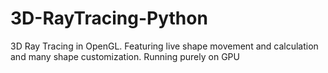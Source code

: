 # 3D-RayTracing-Python
3D Ray Tracing in OpenGL. Featuring live shape movement and calculation and many shape customization. Running purely on GPU
